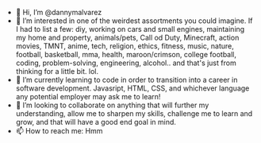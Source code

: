- 👋 Hi, I’m @dannymalvarez
- 👀 I’m interested in one of the weirdest assortments you could imagine. If I had to list a few: diy, working on cars and small engines, maintaining my home and property, animals/pets, Call od Duty, Minecraft, action movies, TMNT, anime, tech, religion, ethics, fitness, music, nature, football, basketball, mma, health, maroon/crimson, college football, coding, problem-solving, engineering, alcohol.. and that's just from thinking for a little bit. lol.
- 🌱 I’m currently learning to code in order to transition into a career in software development. Javasript, HTML, CSS, and whichever language any potential employer may ask me to learn!
- 💞️ I’m looking to collaborate on anything that will further my understanding, allow me to sharpen my skills, challenge me to learn and grow, and that will have a good end goal in mind.
- 📫 How to reach me: Hmm

<!---
dannymalvarez/dannymalvarez is a ✨ special ✨ repository because its `README.md` (this file) appears on your GitHub profile.
You can click the Preview link to take a look at your changes.
--->
